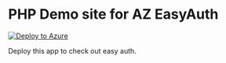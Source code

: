 # PHP Demo site for AZ EasyAuth
[![Deploy to Azure](http://azuredeploy.net/deploybutton.png)](https://azuredeploy.net/)

Deploy this app to check out easy auth.
